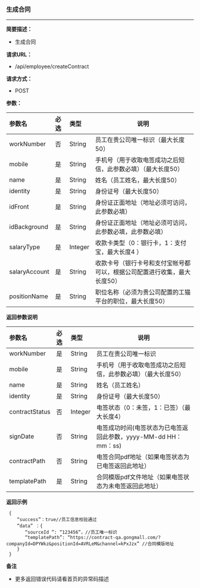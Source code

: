 ### 生成合同

---

**简要描述：**

* 生成合同

**请求URL：**

* /api/employee/createContract

**请求方式：**

* POST 

**参数：**

| 参数名 | 必选 | 类型 | 说明 |
| :--- | :--- | :--- | --- |
| workNumber | 否 | String | 员工在贵公司唯一标识（最大长度50） |
| mobile | 是 | String | 手机号（用于收取电签成功之后短信，此参数必填）（最大长度50） |
| name | 是 | String | 姓名（员工姓名，最大长度50） |
| identity | 是 | String | 身份证号（最大长度50） |
| idFront | 是 | String | 身份证正面地址（地址必须可访问，此参数必填） |
| idBackground | 是 | String | 身份证正面地址（地址必须可访问，此参数必填，此参数必填） |
| salaryType | 是 | Integer | 收款卡类型（0：银行卡，1：支付宝，最大长度4 ） |
| salaryAccount | 是 | String | 收款卡号（银行卡号和支付宝帐号都可以，根据公司配置进行收集，最大长度50） |
| positionName | 是 | String | 职位名称（必须为贵公司配置的工猫平台的职位，最大长度50） |

**返回参数说明**

| 参数名 | 必选 | 类型 | 说明 |
| :--- | :--- | :--- | --- |
| workNumber | 是 | String | 员工在贵公司唯一标识 |
| mobile | 是 | String | 手机号（用于收取电签成功之后短信，此参数必填）（最大长度50） |
| name | 是 | String | 姓名（员工姓名） |
| identity | 是 | String | 身份证号（最大长度50） |
| contractStatus | 否 | Integer | 电签状态（0：未签，1：已签）（最大长度4） |
| signDate | 否 | String | 电签成功时间\(电签状态为已电签返回此参数，yyyy-MM-dd HH：mm：ss) |
| contractPath | 否 | String | 电签合同pdf地址（如果电签状态为已电签返回此地址） |
| templatePath | 是 | String | 合同模版pdf文件地址（如果电签状态为未电签返回此地址） |

**返回示例**

```
 {
    “success”：true//员工信息校验通过
    “data” ：{
       “sourceId ”: “123456”，//员工唯一标识
       “templatePath”: “https://contract-qa.gongmall.com/?companyId=DPYWkz&positionId=AVRLeM&channel=kPxJzx” //合同模版地址
    }
 }
```

**备注**

* 更多返回错误代码请看首页的异常码描述



